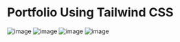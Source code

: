 # Portfolio Using Tailwind CSS
![image](https://user-images.githubusercontent.com/84588706/185167828-aa60e3cf-78f9-48e4-8c24-1dde84a64d80.png)
![image](https://user-images.githubusercontent.com/84588706/185168339-05370e2b-3ec1-4555-9cc1-a3029f734b60.png)
![image](https://user-images.githubusercontent.com/84588706/185417044-38de57be-34a7-4bbd-a95c-f0f48882831a.png)
![image](https://user-images.githubusercontent.com/84588706/185417249-2efd182c-2af7-4eb6-8cc5-044b04e18c88.png)
